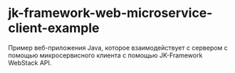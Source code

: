 # jk-framework-web-microservice-client-example
Пример веб-приложения Java, которое взаимодействует с сервером с помощью микросервисного клиента с помощью JK-Framework WebStack API.
